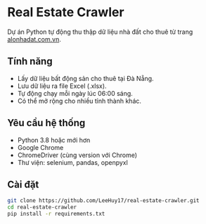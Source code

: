 # Real Estate Crawler

Dự án Python tự động thu thập dữ liệu nhà đất cho thuê từ trang [alonhadat.com.vn](https://alonhadat.com.vn).

## Tính năng

- Lấy dữ liệu bất động sản cho thuê tại Đà Nẵng.
- Lưu dữ liệu ra file Excel (.xlsx).
- Tự động chạy mỗi ngày lúc 06:00 sáng.
- Có thể mở rộng cho nhiều tỉnh thành khác.

## Yêu cầu hệ thống

- Python 3.8 hoặc mới hơn
- Google Chrome
- ChromeDriver (cùng version với Chrome)
- Thư viện: selenium, pandas, openpyxl

## Cài đặt

```bash
git clone https://github.com/LeeHuy17/real-estate-crawler.git
cd real-estate-crawler
pip install -r requirements.txt
